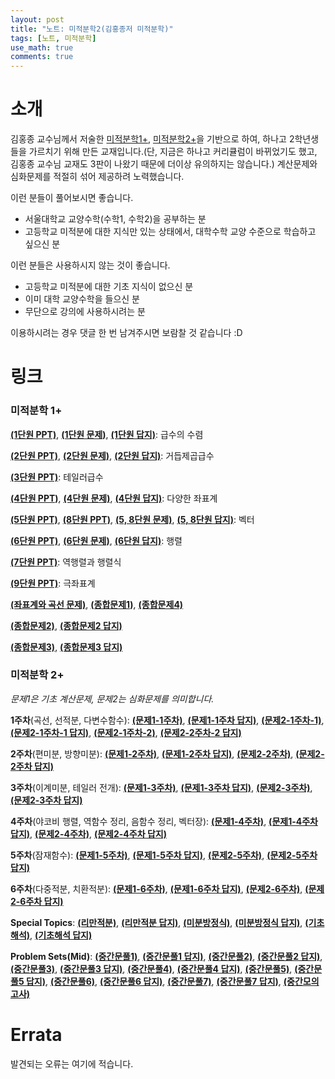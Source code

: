 ```yaml
---
layout: post
title: "노트: 미적분학2(김홍종저 미적분학)"
tags: [노트, 미적분학]
use_math: true
comments: true
---
```



# 소개
김홍종 교수님께서 저술한 [미적분학1+](https://product.kyobobook.co.kr/detail/S000000719611), [미적분학2+](https://product.kyobobook.co.kr/detail/S000000719612)을 기반으로 하여, 하나고 2학년생들을 가르치기 위해 만든 교재입니다.(단, 지금은 하나고 커리큘럼이 바뀌었기도 했고, 김홍종 교수님 교재도 3판이 나왔기 때문에 더이상 유의하지는 않습니다.) 계산문제와 심화문제를 적절히 섞어 제공하려 노력했습니다.

이런 분들이 풀어보시면 좋습니다.
- 서울대학교 교양수학(수학1, 수학2)을 공부하는 분
- 고등학교 미적분에 대한 지식만 있는 상태에서, 대학수학 교양 수준으로 학습하고 싶으신 분

이런 분들은 사용하시지 않는 것이 좋습니다.
- 고등학교 미적분에 대한 기초 지식이 없으신 분
- 이미 대학 교양수학을 들으신 분
- 무단으로 강의에 사용하시려는 분

이용하시려는 경우 댓글 한 번 남겨주시면 보람찰 것 같습니다 :D
ㅤ

# 링크

### 미적분학 1+
[**(1단원 PPT)**](https://drive.google.com/file/d/1tyllyRG5Cj9B_8XkeVIlM7NYob4HYzkN/view?usp=drive_link), [**(1단원 문제)**](https://drive.google.com/file/d/1upFnOdlSAH2eC2T92jmG4dHbAw7l_fGK/view?usp=drive_link), [**(1단원 답지)**](https://drive.google.com/file/d/1-QUem72xFo2EN72B2TcAdwY9hAl1KEEq/view?usp=drive_link): 급수의 수렴

[**(2단원 PPT)**](https://drive.google.com/file/d/12Afg8EZrQF7bm_nWxoQ6FyL8ToIfycWS/view?usp=drive_link), [**(2단원 문제)**](https://drive.google.com/file/d/1V-uaDjAsVeqCYQjlYCwEJy0RGfP6dmEO/view?usp=drive_link), [**(2단원 답지)**](https://drive.google.com/file/d/1rtUdvqz2xf-Nyz-GwrbCtL9MSTxXoDSu/view?usp=drive_link): 거듭제곱급수

[**(3단원 PPT)**](https://drive.google.com/file/d/1-LEaAyElEWSFV-w4PGWurGpV66PpcLa3/view?usp=drive_link): 테일러급수

[**(4단원 PPT)**](https://drive.google.com/file/d/1ItgvDjXkRHT2xZs73ebQJ0cQ0_kRTaBl/view?usp=drive_link), [**(4단원 문제)**](https://drive.google.com/file/d/1hmn5aPvlNfUj1IoOhpOUTdY_dkD78RKz/view?usp=drive_link), [**(4단원 답지)**](https://drive.google.com/file/d/1pD9NIVvsPTbkeHUx1Xlg_B673UYQFSot/view?usp=drive_link): 다양한 좌표계

[**(5단원 PPT)**](https://drive.google.com/file/d/1lOO8PKs4JcpqyoXJMX5vsUgI16LzLw2g/view?usp=drive_link), [**(8단원 PPT)**](https://drive.google.com/file/d/11efZ9H0lJFzr_Ln5qkSD_yTGbRnIJhPI/view?usp=drive_link), [**(5, 8단원 문제)**](https://drive.google.com/file/d/1lnA5slJWe7VzmgJiWyhT223A5SujrdxJ/view?usp=drive_link), [**(5, 8단원 답지)**](https://drive.google.com/file/d/1C6tDbDXdRWJNS1vYikpxETlbPfe2_V4I/view?usp=drive_link): 벡터

[**(6단원 PPT)**](https://drive.google.com/file/d/1A3lhzMItIk18bk30AyXO7oO6pkdJffYt/view?usp=drive_link), [**(6단원 문제)**](https://drive.google.com/file/d/1CMvvGmrlrPdSPi7XaaaT55KHWOqqv9PX/view?usp=drive_link), [**(6단원 답지)**](https://drive.google.com/file/d/1N-3Zw_Qd4M4QTSUT8ZfrJUAg8Vap4HGd/view?usp=drive_link): 행렬

[**(7단원 PPT)**](https://drive.google.com/file/d/1wz1qDQKBE32qUGdmRVDCzMZOTno2IrbO/view?usp=drive_link): 역행렬과 행렬식

[**(9단원 PPT)**](https://drive.google.com/file/d/189GeXIlZ7Qdl455XrG7P8gIX2CV95miY/view?usp=drive_link): 극좌표계

[**(좌표계와 곡선 문제)**](https://drive.google.com/file/d/1JLnSoEK4bvyKa6UK5-H-Wa7xcQ0bhrvh/view?usp=drive_link), [**(종합문제1)**](https://drive.google.com/file/d/1A9Wr04UN6SkAW0xzMi09WUzH4YPMz2dk/view?usp=drive_link), [**(종합문제4)**](https://drive.google.com/file/d/1QODQb8FkZaUm8VyS8_Xld8f4LmtZfJeo/view?usp=drive_link)

[**(종합문제2)**](https://drive.google.com/file/d/1nTvVJZAylMaC97FYM9XBGMc3Xi2kasvD/view?usp=drive_link), [**(종합문제2 답지)**](https://drive.google.com/file/d/1xYK-9hS2sUPwnen9imTurxdF-hmWOJ5C/view?usp=drive_link)

[**(종합문제3)**](https://drive.google.com/file/d/124cR9myzB34CqAMlg5ZUp82ZND5yEG0o/view?usp=drive_link), [**(종합문제3 답지)**](https://drive.google.com/file/d/1-qoJ-OGd3Bm1tnuactzeM14Sko_aUCPD/view?usp=drive_link)


### 미적분학 2+

*문제1은 기초 계산문제, 문제2는 심화문제를 의미합니다.*

**1주차**(곡선, 선적분, 다변수함수): [**(문제1-1주차)**](https://drive.google.com/file/d/1Qx84NOvu7vu0Gcg-3rA8xkgRW91Slxuy/view?usp=drive_link), [**(문제1-1주차 답지)**](https://drive.google.com/file/d/1CkWC_k7kkHEeVfJFlY1HZGXvAOdQv_Ph/view?usp=sharing), [**(문제2-1주차-1)**](https://drive.google.com/file/d/1dvyHReluTX-lZe_7gQRB4XnGzapkg_es/view?usp=drive_link), [**(문제2-1주차-1 답지)**](https://drive.google.com/file/d/166ExFtf5CNRx9fr7TVHxbCb8kVWMAz7Z/view?usp=drive_link), [**(문제2-1주차-2)**](https://drive.google.com/file/d/10iprBHh1aiTDkhgLs57JKoO4aXCkQ48I/view?usp=drive_link), [**(문제2-2주차-2 답지)**](https://drive.google.com/file/d/1YkDE4kI0OEu9H7rr3cErJRuCvVjBziBL/view?usp=drive_link)

**2주차**(편미분, 방향미분): [**(문제1-2주차)**](https://drive.google.com/file/d/1f5rc98bCG9QqZjuMxDXsOQmpGoG4AIxu/view?usp=drive_link), [**(문제1-2주차 답지)**](https://drive.google.com/file/d/1HngJfvsbjW0Yx5K1fT8GL86FlI_RWwWO/view?usp=drive_link), [**(문제2-2주차)**](https://drive.google.com/file/d/1pW857sWQxBkDR3RKbAacrcKfXoLOZNly/view?usp=drive_link), [**(문제2-2주차 답지)**](https://drive.google.com/file/d/1uTXQpPKSS_Zz7CLdbLkfnlXIU5flJcYt/view?usp=drive_link)

**3주차**(이계미분, 테일러 전개): [**(문제1-3주차)**](https://drive.google.com/file/d/1L9NwzH6q0c9IwzTFZxpCxmqyzMAjz7UF/view?usp=drive_link), [**(문제1-3주차 답지)**](https://drive.google.com/file/d/152OjPDaOc4cuxstq5fsRMf508nqMYIsm/view?usp=drive_link), [**(문제2-3주차)**](https://drive.google.com/file/d/1rt7_smlJvF7DZNZgG_Z90ztPfDH77Lzl/view?usp=drive_link), [**(문제2-3주차 답지)**](https://drive.google.com/file/d/1LTdIkn_rEhPQF03373L7nzF5nmUk1npC/view?usp=drive_link)

**4주차**(야코비 행렬, 역함수 정리, 음함수 정리, 벡터장): [**(문제1-4주차)**](https://drive.google.com/file/d/1oG3qTe4qIQm2bo-SKXKnbqsKLj-4X79k/view?usp=drive_link), [**(문제1-4주차 답지)**](https://drive.google.com/file/d/1Y98PqDocgMpAT8gOX0BoVahUCovi53PB/view?usp=drive_link), [**(문제2-4주차)**](https://drive.google.com/file/d/1YE-jXO2uyk41jJzzciYsQ5tNvoyz0Ao0/view?usp=drive_link), [**(문제2-4주차 답지)**](https://drive.google.com/file/d/1fbrLfCDWXt6OKSeKKQJVOiFtm8G1H-ei/view?usp=drive_link)

**5주차**(잠재함수): [**(문제1-5주차)**](https://drive.google.com/file/d/1sClbbzsLUfSq0RwIR83dqzvTKaRXdQz_/view?usp=drive_link), [**(문제1-5주차 답지)**](https://drive.google.com/file/d/1lOxZl4IizkrO5CwSPR53IQQJ-5WBAQ7T/view?usp=drive_link), [**(문제2-5주차)**](https://drive.google.com/file/d/1DoaAMU8mtPVpXsW5nlYILB6xYo4jiMZU/view?usp=drive_link), [**(문제2-5주차 답지)**](https://drive.google.com/file/d/1JVJhGUBZitwbU7zKi4ua0sItYQneno3T/view?usp=drive_link)

**6주차**(다중적분, 치환적분): [**(문제1-6주차)**](https://drive.google.com/file/d/1si63s-IHCeS8HRN8gyN1abS8WzrvEi5b/view?usp=drive_link), [**(문제1-6주차 답지)**](https://drive.google.com/file/d/1UThUsIKWnKRUrIPi0sxaINUPM9u7SYhl/view?usp=drive_link), [**(문제2-6주차)**](https://drive.google.com/file/d/1JC9tcWl0JfMSfdFQpCxHbNQjYZXudFOG/view?usp=drive_link), [**(문제2-6주차 답지)**](https://drive.google.com/file/d/1-haE4BKITSaljMwI0ztYLvZeXtC-arYS/view?usp=drive_link)

**Special Topics**: [**(리만적분)**](https://drive.google.com/file/d/1QhXmJjJaH4uE-NOcT4wKQXKxS5laZynP/view?usp=drive_link), [**(리만적분 답지)**](https://drive.google.com/file/d/1e0vwk-rYmOiDOYYeXhj8TJfxdErteWEH/view?usp=drive_link), [**(미분방정식)**](https://drive.google.com/file/d/1ev0lPRKqhu7ZiwuqsQ389W3_iLqxL7Ya/view?usp=drive_link), [**(미분방정식 답지)**](https://drive.google.com/file/d/1XpWoyAldz5wjmBV-QHYF_KpmSr7yXU1X/view?usp=drive_link), [**(기초해석)**](https://drive.google.com/file/d/15JMkn9UdAWkGdAELBEscWb0ULgDPDh7w/view?usp=drive_link), [**(기초해석 답지)**](https://drive.google.com/file/d/1d7rrGZE3bJFMQdqCo02OE-tuz0SVB426/view?usp=drive_link)

**Problem Sets(Mid)**: [**(중간문풀1)**](https://drive.google.com/file/d/13qn419vjb2BN3R2PVU1eSTGcwDmYKymS/view?usp=drive_link), [**(중간문풀1 답지)**](https://drive.google.com/file/d/1bE6SXh5KFvNL8joowa5DIqjJ11pENbtC/view?usp=drive_link), [**(중간문풀2)**](https://drive.google.com/file/d/1J2KHwm7LcS1Ks_yR7XNS-5IIQuxrr4oR/view?usp=drive_link), [**(중간문풀2 답지)**](https://drive.google.com/file/d/1vnYh5gzlefi8RPnDIDxhkHrHZ52fXy5e/view?usp=drive_link), [**(중간문풀3)**](https://drive.google.com/file/d/1jthxtpdnjh24MIga1GjpvdGTaTVk1l3v/view?usp=drive_link), [**(중간문풀3 답지)**](https://drive.google.com/file/d/1h5B7TbOAGX3TkLJPukVYT946uVdA3s3I/view?usp=drive_link), [**(중간문풀4)**](https://drive.google.com/file/d/1duQ_V9gZTZWV4DkBYzh5djYPMIHYOp6h/view?usp=drive_link), [**(중간문풀4 답지)**](https://drive.google.com/file/d/1PFb_jbM2rrN0mJcF0MRzen-4iZItLcKm/view?usp=drive_link), [**(중간문풀5)**](https://drive.google.com/file/d/1RbrbhFaLARpQUzVHFlIjdybyFu7r5vZ7/view?usp=drive_link), [**(중간문풀5 답지)**](https://drive.google.com/file/d/1Ih89sZ-ma8xgn4stdLKc1VJ7POY6g0jW/view?usp=drive_link), [**(중간문풀6)**](https://drive.google.com/file/d/1eJuFZnCJStkRXIyaMDmlm7N_wKWDlmPO/view?usp=drive_link), [**(중간문풀6 답지)**](https://drive.google.com/file/d/1MKJ1DTVoIknqTlyY7mb2290QavZ1TG5e/view?usp=drive_link), [**(중간문풀7)**](https://drive.google.com/file/d/1cvUoMP5Ct-ZPFrWwCztWXB41StNqCQAp/view?usp=drive_link), [**(중간문풀7 답지)**](https://drive.google.com/file/d/1IOequqc8IFgfAg_TKhgpJDeF_9hfqV0b/view?usp=drive_link), [**(중간모의고사)**](https://drive.google.com/file/d/1or7-MaQ1uC2w_YrQx69bJINkklWeL-9k/view?usp=drive_link)

# Errata

발견되는 오류는 여기에 적습니다.